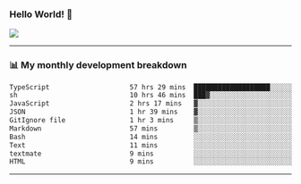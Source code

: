 ### Hello World! 👋

<a>
  <img align="center" src="https://github-readme-stats.vercel.app/api?username=megatunger&count_private=true&include_all_commits=true&bg_color=30,56CCF2,2F80ED&title_color=fff&text_color=fff" />
</a>

------
### 📊 My monthly development breakdown

<!--START_SECTION:waka-->

```txt
TypeScript                    57 hrs 29 mins  ███████████████████░░░░░░   75.59 %
sh                            10 hrs 46 mins  ███▓░░░░░░░░░░░░░░░░░░░░░   14.16 %
JavaScript                    2 hrs 17 mins   ▓░░░░░░░░░░░░░░░░░░░░░░░░   03.02 %
JSON                          1 hr 39 mins    ▓░░░░░░░░░░░░░░░░░░░░░░░░   02.19 %
GitIgnore file                1 hr 3 mins     ▒░░░░░░░░░░░░░░░░░░░░░░░░   01.39 %
Markdown                      57 mins         ▒░░░░░░░░░░░░░░░░░░░░░░░░   01.25 %
Bash                          14 mins         ░░░░░░░░░░░░░░░░░░░░░░░░░   00.32 %
Text                          11 mins         ░░░░░░░░░░░░░░░░░░░░░░░░░   00.24 %
textmate                      9 mins          ░░░░░░░░░░░░░░░░░░░░░░░░░   00.22 %
HTML                          9 mins          ░░░░░░░░░░░░░░░░░░░░░░░░░   00.22 %
```

<!--END_SECTION:waka-->

------
